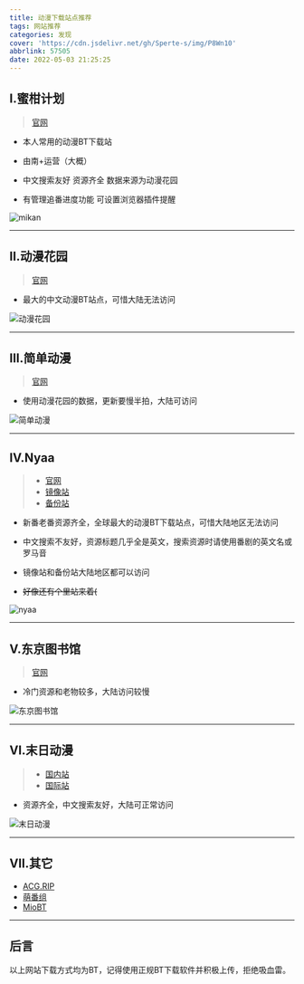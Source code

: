 ```yaml
---
title: 动漫下载站点推荐
tags: 网站推荐
categories: 发现
cover: 'https://cdn.jsdelivr.net/gh/Sperte-s/img/P8Wn10'
abbrlink: 57505
date: 2022-05-03 21:25:25
---
```


## Ⅰ.蜜柑计划

> [官网](https://mikanani.me/)

- 本人常用的动漫BT下载站

- 由南+运营（大概）

- 中文搜索友好 资源齐全 数据来源为动漫花园

- 有管理追番进度功能 可设置浏览器插件提醒

![mikan](https://cdn.jsdelivr.net/gh/Sperte-s/img/mikan.jpg)

---------------

## Ⅱ.动漫花园

> [官网](https://share.dmhy.org/)

- 最大的中文动漫BT站点，可惜大陆无法访问

![动漫花园](https://cdn.jsdelivr.net/gh/Sperte-s/img/%E5%8A%A8%E6%BC%AB%E8%8A%B1%E5%9B%AD.jpg)

---------------

## Ⅲ.简单动漫

> [官网](https://www.36dm.club/)

- 使用动漫花园的数据，更新要慢半拍，大陆可访问

![简单动漫](https://cdn.jsdelivr.net/gh/Sperte-s/img/%E7%AE%80%E5%8D%95%E5%8A%A8%E6%BC%AB.jpg)

---------------

## Ⅳ.Nyaa

>- [官网](https://nyaa.si/)
>- [镜像站](https://nyaa.iss.one/)
>- [备份站](https://nyaa.net/)

- 新番老番资源齐全，全球最大的动漫BT下载站点，可惜大陆地区无法访问

- 中文搜索不友好，资源标题几乎全是英文，搜索资源时请使用番剧的英文名或罗马音

- 镜像站和备份站大陆地区都可以访问

- ~~好像还有个里站来着(~~

![nyaa](https://cdn.jsdelivr.net/gh/Sperte-s/img/nyaa.jpg)

---------------

## Ⅴ.东京图书馆

> [官网](https://www.tokyotosho.info/)

- 冷门资源和老物较多，大陆访问较慢

![东京图书馆](https://cdn.jsdelivr.net/gh/Sperte-s/img/%E4%B8%9C%E4%BA%AC%E5%9B%BE%E4%B9%A6%E9%A6%86.jpg)

---------------

## Ⅵ.末日动漫

>- [国内站](https://share.acgnx.se/)
>- [国际站](https://www.acgnx.se/)

- 资源齐全，中文搜索友好，大陆可正常访问

![末日动漫](https://cdn.jsdelivr.net/gh/Sperte-s/img/%E6%9C%AB%E6%97%A5%E5%8A%A8%E6%BC%AB.jpg)

---------------

## Ⅶ.其它

- [ACG.RIP](https://acg.rip/)
- [萌番组](https://bangumi.moe/)
- [MioBT](http://www.miobt.com/)

---------------

## 后言

以上网站下载方式均为BT，记得使用正规BT下载软件并积极上传，拒绝吸血雷。
